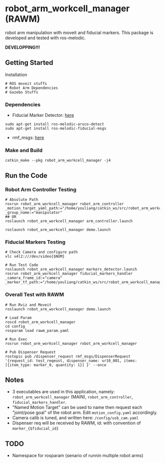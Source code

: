 # robot_arm_workcell_manager (RAWM)
robot arm manipulation with moveit and fiducial markers.  This package is developed and tested with ros-melodic. 

**DEVELOPPING!!!**

## Getting Started

Installation
```
# ROS moveit stuffs
# Robot Arm Dependencies
# Gazebo Stuffs
```

### Dependencies
- Fiducial Marker Detector: [here](https://github.com/UbiquityRobotics/fiducials)
```
sudo apt-get install ros-melodic-aruco-detect
sudo apt-get install ros-melodic-fiducial-msgs
```
- rmf_msgs: [here](null)


### Make and Build
```
catkin_make --pkg robot_arm_workcell_manager -j4
```

## Run the Code

### Robot Arm Controller Testing
```
# Absolute Path
rosrun robot_arm_workcell_manager robot_arm_controller _motion_target_yaml_path:="/home/youliang/catkin_ws/src/robot_arm_workcell_manager/config/motion_target.yaml" _group_name:="manipulator"
## OR
roslaunch robot_arm_workcell_manager arm_controller.launch

roslaunch robot_arm_workcell_manager demo.launch
```

### Fiducial Markers Testing
```
# Check Camera and configure path
vlc v4l2:///dev/video{$NUM}

# Run Test Code
roslaunch robot_arm_workcell_manager markers_detector.launch
rosrun robot_arm_workcell_manager fiducial_markers_handler _camera_frame_id:="camera" _marker_tf_path:="/home/youliang/catkin_ws/src/robot_arm_workcell_manager/config/markers_tf.yaml"
```

### Overall Test with RAWM
```
# Run Rviz and Moveit
roslaunch robot_arm_workcell_manager demo.launch

# Load Param
roscd robot_arm_workcell_manager
cd config
rosparam load rawm_param.yaml

# Run Exec
rosrun robot_arm_workcell_manager robot_arm_workcell_manager

# Pub Dispenser Request
rostopic pub /dispenser_request rmf_msgs/DispenserRequest '{request_id: test_reqeust, dispenser_name: ur10_001, items:[{item_type: marker_0, quantity: 1}] }' --once
```

## Notes
- 3 executables are used in this application, namely: `robot_arm_workcell_manager` (MAIN), `robot_arm_controller`, `fiducial_markers_handler`.
- "Named Motion Target" can be used to name then request each "joint/pose goal" of the robot arm. Edit `motion_config.yaml` accordingly.
- Camera calib is tuned, and written here: `/config/usb_cam.yaml`
- Dispenser req will be received by RAWM, id: with convention of `marker_{$fiducial_id}`

## TODO
- Namespace for rosparam (senario of runnin multiple robot arms)